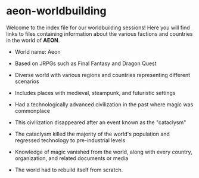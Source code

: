 # aeon-worldbuilding

Welcome to the index file for our worldbuilding sessions! Here you will find links to files containing information about the various factions and countries in the world of **AEON**.

- World name: Aeon
- Based on JRPGs such as Final Fantasy and Dragon Quest
- Diverse world with various regions and countries representing different scenarios
- Includes places with medieval, steampunk, and futuristic settings
- Had a technologically advanced civilization in the past where magic was commonplace
- This civilization disappeared after an event known as the "cataclysm"
- The cataclysm killed the majority of the world's population and regressed technology to pre-industrial levels
- Knowledge of magic vanished from the world, along with every country, organization, and related documents or media
- The world had to rebuild itself from scratch.

  <!-- START auto-update -->
  <!-- START doctoc -->
  <!-- END doctoc -->
  <!-- END auto-update -->
